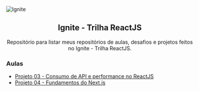 <img alt="Ignite" src="https://i.imgur.com/eCVyxxy.png">
<h2 align="center">
  Ignite - Trilha ReactJS
</h2>
<p align="center">
Repositório para listar meus repositórios de aulas, desafios e projetos feitos no Ignite - Trilha ReactJS.
</p>

### Aulas

- [Projeto 03 - Consumo de API e performance no ReactJS](https://github.com/gabrielviol/ignite-aulas/tree/main/aulas/consumo-api-e-performance/03-dt-money)
- [Projeto 04 - Fundamentos do Next.js](https://github.com/gabrielviol/ignite-aulas/tree/main/aulas/04-ignite-shop)
